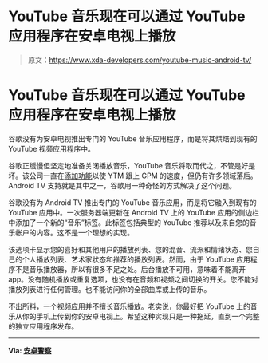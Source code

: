 # YouTube 音乐现在可以通过 YouTube 应用程序在安卓电视上播放

> 原文：<https://www.xda-developers.com/youtube-music-android-tv/>

# YouTube 音乐现在可以通过 YouTube 应用程序在安卓电视上播放

谷歌没有为安卓电视推出专门的 YouTube 音乐应用程序，而是将其烘焙到现有的 YouTube 视频应用程序中。

谷歌正缓慢但坚定地准备关闭播放音乐，YouTube 音乐将取而代之，不管是好是坏。该公司一直在[添加功能](https://www.xda-developers.com/youtube-music-collaborative-playlists-assisted-playlists/)以使 YTM 跟上 GPM 的速度，但仍有许多领域落后。Android TV 支持就是其中之一，谷歌用一种奇怪的方式解决了这个问题。

谷歌没有为 Android TV 推出专门的 YouTube 音乐应用，而是将它融入到现有的 YouTube 应用中。一次服务器端更新在 Android TV 上的 YouTube 应用的侧边栏中添加了一个新的“音乐”标签。此标签包括典型的 YouTube 推荐以及来自您的音乐帐户的内容。这不是一个理想的实现。

该选项卡显示您的喜好和其他用户的播放列表、您的混音、流派和情绪状态、您自己的个人播放列表、艺术家状态和推荐的播放列表。然而，由于 YouTube 应用程序不是音乐播放器，所以有很多不足之处。后台播放不可用，意味着不能离开 app。没有随机播放或重复选项，也没有在音频和视频之间切换的开关。您不能对播放列表进行任何管理。也不能访问你的全部曲库或上传的音乐。

不出所料，一个视频应用并不擅长音乐播放。老实说，你最好把 YouTube 上的音乐从你的手机上传到你的安卓电视上。希望这种实现只是一种拖延，直到一个完整的独立应用程序发布。

* * *

**Via: [安卓警察](https://www.androidpolice.com/2020/07/24/youtube-music-comes-to-android-tv-in-the-least-possible-elegant-way/)**